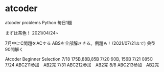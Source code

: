 # atcoder
atcoder problems
Python
毎日1題

まずは茶色！
2021/04/24~
 
7月中にC問題をACする
ABSを全部解ききる。例題も！(2021/07/21まで)
典型90問解く

Atcoder Beginner Selection
7/18 175B,88B,85B
7/20 90B, 156B
7/21 085C 
7/24 ABC211参加　AB2完
7/31 ABC212参加　AB2完
8/8  ABC213参加　AB2完

